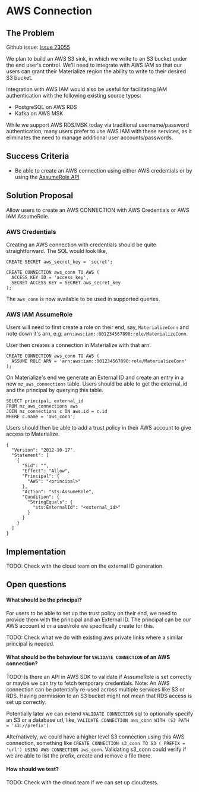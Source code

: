 # AWS Connection

## The Problem

Github issue:  [Issue 23055](https://github.com/MaterializeInc/materialize/issues/23055)

We plan to build an AWS S3 sink, in which we write to an S3 bucket under the end user's control. We'll need to integrate with AWS IAM so that our users can grant their Materialize region the ability to write to their desired S3 bucket.

Integration with AWS IAM would also be useful for facilitating IAM authentication with the following existing source types:

- PostgreSQL on AWS RDS
- Kafka on AWS MSK

While we support AWS RDS/MSK today via traditional username/password authentication, many users prefer to use AWS IAM with these services, as it eliminates the need to manage additional user accounts/passwords.

## Success Criteria
- Be able to create an AWS connection using either AWS credentials or by using the [AssumeRole API](https://docs.aws.amazon.com/STS/latest/APIReference/API_AssumeRole.html)

## Solution Proposal
Allow users to create an AWS CONNECTION with AWS Credentials or AWS IAM AssumeRole.

### AWS Credentials
Creating an AWS connection with credentials should be quite straightforward. The SQL would look like,
```
CREATE SECRET aws_secret_key = 'secret';

CREATE CONNECTION aws_conn TO AWS (
  ACCESS KEY ID = 'access_key',
  SECRET ACCESS KEY = SECRET aws_secret_key
);

```
The `aws_conn` is now available to be used in supported queries.

### AWS IAM AssumeRole
Users will need to first create a role on their end, say, `MaterializeConn` and note down it's arn, e.g: `arn:aws:iam::001234567890:role/MaterializeConn`.

User then creates a connection in Materialize with that arn.
```
CREATE CONNECTION aws_conn TO AWS (
  ASSUME ROLE ARN = 'arn:aws:iam::001234567890:role/MaterializeConn'
);
```
On Materialize's end we generate an External ID and create an entry in a new `mz_aws_connections` table.
Users should be able to get the external_id and the principal by querying this table.
```
SELECT principal, external_id
FROM mz_aws_connections aws
JOIN mz_connections c ON aws.id = c.id
WHERE c.name = 'aws_conn';
```

Users should then be able to add a trust policy in their AWS account to give access to Materialize.
```
{
  "Version": "2012-10-17",
  "Statement": [
    {
      "Sid": "",
      "Effect": "Allow",
      "Principal": {
        "AWS": "<principal>"
      },
      "Action": "sts:AssumeRole",
      "Condition": {
        "StringEquals": {
          "sts:ExternalId": "<external_id>"
        }
      }
    }
  ]
}
```

## Implementation
TODO: Check with the cloud team on the external ID generation.

## Open questions

#### What should be the principal?
For users to be able to set up the trust policy on their end, we need to provide them
with the principal and an External ID. The principal can be our AWS account id or a user/role
we specifically create for this.

TODO: Check what we do with existing aws private links where a similar principal is needed.

#### What should be the behaviour for `VALIDATE CONNECTION` of an AWS connection?
TODO: Is there an API in AWS SDK to validate if AssumeRole is set correctly or maybe we can
try to fetch temporary credentials.
Note: An AWS connection can be potentially re-used across multiple services like S3 or RDS.
Having permission to an S3 bucket might not mean that RDS access is set up correctly.

Potentially later we can extend `VALIDATE CONNECTION` sql to optionally specify an S3 or a database url, like,
`VALIDATE CONNECTION aws_conn WITH (S3 PATH = 's3://prefix')`

Alternatively, we could have a higher level S3 connection using this AWS connection, something like
`CREATE CONNECTION s3_conn TO S3 ( PREFIX = 'url') USING AWS CONNECTION aws_conn`. Validating s3_conn
could verify if we are able to list the prefix, create and remove a file there.

#### How should we test?
TODO: Check with the cloud team if we can set up cloudtests.
